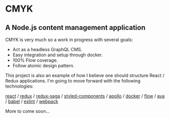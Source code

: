 # CMYK
## A Node.js content management application

CMYK is very much so a work in progress with several goals:
- Act as a headless GraphQL CMS.
- Easy integration and setup through docker.
- 100% Flow coverage.
- Follow atomic design pattern.

This project is also an example of how I believe one should structure React / Redux applications. I'm going to move forward with the following technologies:

[react](http://reactjs.com/) / [redux](http://redux.js.org/) / [redux-saga](https://redux-saga.js.org/) / [styled-components](https://styled-components.com/) / [apollo](https://apollodata.com/) / [docker](https://docker.com/) / [flow](http://flow.org/) / [ava](https://github.com/avajs/ava) / [babel](https://babeljs.io/) / [eslint](http://eslint.org/) / [webpack](https://webpack.github.io/)

More to come soon...